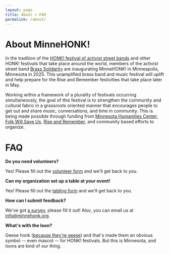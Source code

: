 ```yaml
---
layout: page
title: About + FAQ
permalink: /about/
---
```


# About MinneHONK!
In the tradition of the [HONK! festival of activist street bands](https://honkfest.org) and other HONK! festivals that take place around the world, members of the activist street band [Brass Solidarity](https://brasssolidarity.com) are inaugurating MinneHONK! in Minneapolis, Minnesota in 2025. This unamplified brass band and music festival will uplift and help prepare for the Rise and Remember festivities that take place later in May.

Working within a framework of a plurality of festivals occurring simultaneously, the goal of this festival is to strengthen the community and cultural fabric in a grassroots oriented manner that encourages people to get out and share music, conversations, and time in community. This is being made possible through funding from [Minnesota Humanities Center](https://www.mnhum.org), [Folk Will Save Us](https://www.folkwillsaveus.org), [Rise and Remember](https://riseandremember.org), and community based efforts to organize.

# FAQ

**Do you need volunteers?**

Yes! Please fill out the [volunteer form](https://docs.google.com/spreadsheets/d/16ALHXYbLeOjF-NChF5tLf7A4k8rAl3MjNUP7ovfgn6E/edit?gid=0#gid=0) and we'll get back to you.

**Can my organization set up a table at your event!**

Yes! Please fill out the [tabling form](https://docs.google.com/forms/d/e/1FAIpQLSeFsmr0IEp4DEFJiWNqVTeBLfv0AIHLgDNytWnFN-w-VU6k_A/viewform?usp=sharing) and we'll get back to you.

**How can I submit feedback?**

We've got [a survey](https://docs.google.com/forms/d/e/1FAIpQLSda2fFYmWnNFUNxfq2kuJs7vrFPAnYOD-xBUvZkKMNM9TqHtg/viewform?usp=header), please fill it out! Also, you can email us at [info@minnehonk.org](mailto:info@minnehonk.org).

**What's with the loon?**

Geese honk ([because they're geese](https://www.youtube.com/watch?v=qLepBbZBx3w)) and that's made them an obvious symbol -- even mascot -- for HONK! festivals. But this is Minnesota, and loons are kind of our thing.
